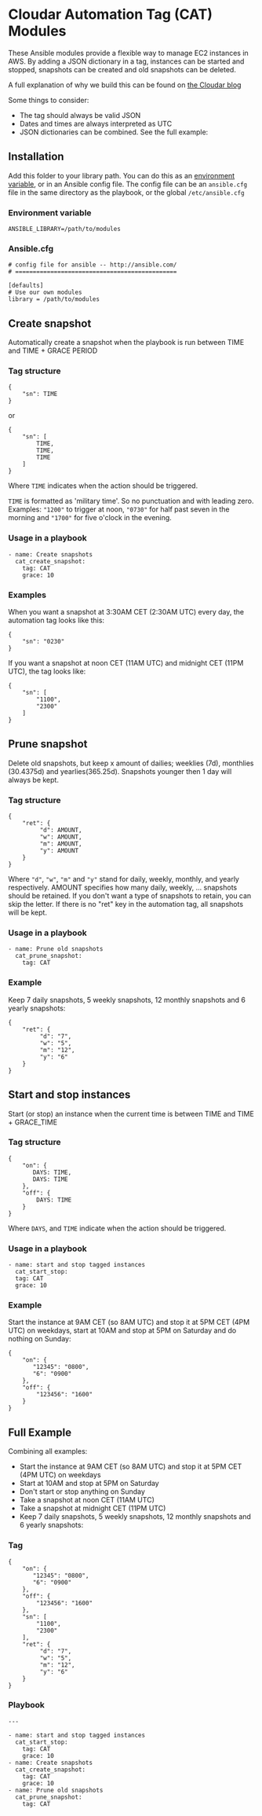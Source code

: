 Cloudar Automation Tag (CAT) Modules
====================================
These Ansible modules provide a flexible way to manage EC2 instances in AWS. By adding a JSON dictionary in a tag,
instances can be started and stopped, snapshots can be created and old snapshots can be deleted.

A full explanation of why we build this can be found on [the Cloudar blog](http://www.cloudar.be/awsblog/instance-and-snapshot-management-with-ansible) 

Some things to consider:

- The tag should always be valid JSON
- Dates and times are always interpreted as UTC
- JSON dictionaries can be combined. See the full example:

Installation
------------
Add this folder to your library path. You can do this as an [environment variable](http://docs.ansible.com/developing_modules.html#module-paths), or in an Ansible config file.
The config file can be an `ansible.cfg` file in the same directory as the playbook, or the global `/etc/ansible.cfg` 

### Environment variable
    ANSIBLE_LIBRARY=/path/to/modules
    
### Ansible.cfg
    # config file for ansible -- http://ansible.com/
    # ==============================================
    
    [defaults]
    # Use our own modules
    library = /path/to/modules

Create snapshot
---------------
Automatically create a snapshot when the playbook is run between TIME and TIME + GRACE PERIOD

### Tag structure
    {
        "sn": TIME
    }

or

    {
        "sn": [
            TIME,
            TIME,
            TIME
        ]
    }
   
Where `TIME` indicates when the action should be triggered.

`TIME` is formatted as 'military time'. So no punctuation and with leading zero. Examples: `"1200"` to trigger at noon,
`"0730"` for half past seven in the morning and `"1700"`  for five o'clock in the evening.

### Usage in a playbook
    - name: Create snapshots
      cat_create_snapshot:
        tag: CAT
        grace: 10

### Examples

When you want a snapshot at 3:30AM CET (2:30AM UTC) every day, the automation tag looks like this:

    {
        "sn": "0230"
    }

If you want a snapshot at noon CET (11AM UTC) and midnight CET (11PM UTC), the tag looks like:

    {
        "sn": [
            "1100",
            "2300"
        ]
    }


Prune snapshot
--------------
Delete old snapshots, but keep x amount of dailies; weeklies (7d), monthlies (30.4375d) and yearlies(365.25d). Snapshots
younger then 1 day will always be kept.

### Tag structure
    {
        "ret": {
             "d": AMOUNT,
             "w": AMOUNT,
             "m": AMOUNT,
             "y": AMOUNT
        }
    }

Where `"d"`, `"w"`, `"m"` and `"y"` stand for daily, weekly, monthly, and yearly respectively. AMOUNT specifies how many
daily, weekly, ... snapshots should be retained. If you don't want a type of snapshots to retain, you can skip the 
letter. If there is no "ret" key in the automation tag, all snapshots will be kept.

### Usage in a playbook
    - name: Prune old snapshots
      cat_prune_snapshot:
        tag: CAT

### Example
Keep 7 daily snapshots, 5 weekly snapshots, 12 monthly snapshots and 6 yearly snapshots:

    {
        "ret": {
             "d": "7",
             "w": "5",
             "m": "12",
             "y": "6"
        }
    }

Start and stop instances
------------------------
Start (or stop) an instance when the current time is between TIME and TIME + GRACE_TIME

### Tag structure
    {
        "on": {
           DAYS: TIME,
           DAYS: TIME 
        },
        "off": {
            DAYS: TIME
        }
    }

Where `DAYS`, and `TIME` indicate when the action should be triggered.

### Usage in a playbook
    - name: start and stop tagged instances
      cat_start_stop:
      tag: CAT
      grace: 10

### Example
Start the instance at 9AM CET (so 8AM UTC) and stop it at 5PM CET (4PM UTC) on weekdays, start at 10AM and stop at 5PM
on Saturday and do nothing on Sunday:

    {
        "on": {
           "12345": "0800",
           "6": "0900" 
        },
        "off": {
            "123456": "1600"
        }
    }


Full Example
------------
Combining all examples:

- Start the instance at 9AM CET (so 8AM UTC) and stop it at 5PM CET (4PM UTC) on weekdays
- Start at 10AM and stop at 5PM on Saturday
- Don't start or stop anything on Sunday
- Take a snapshot at noon CET (11AM UTC)
- Take a snapshot at midnight CET (11PM UTC)
- Keep 7 daily snapshots, 5 weekly snapshots, 12 monthly snapshots and 6 yearly snapshots:

### Tag
    {
        "on": {
           "12345": "0800",
           "6": "0900" 
        },
        "off": {
            "123456": "1600"
        },
        "sn": [
            "1100",
            "2300"
        ],
        "ret": {
             "d": "7",
             "w": "5",
             "m": "12",
             "y": "6"
        }
    }
### Playbook
    ---
    
    - name: start and stop tagged instances
      cat_start_stop:
        tag: CAT
        grace: 10
    - name: Create snapshots
      cat_create_snapshot:
        tag: CAT
        grace: 10
    - name: Prune old snapshots
      cat_prune_snapshot:
        tag: CAT
    